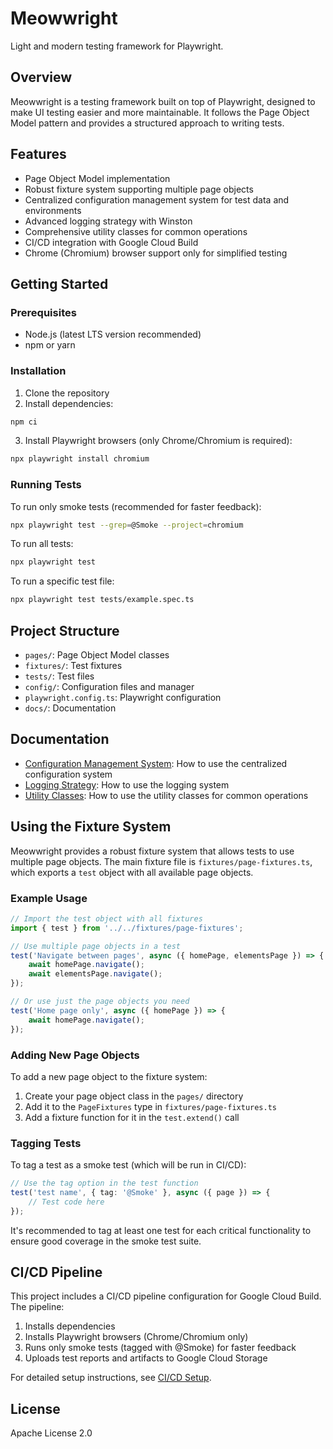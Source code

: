 # Meowwright

Light and modern testing framework for Playwright.

## Overview

Meowwright is a testing framework built on top of Playwright, designed to make UI testing easier and more maintainable. It follows the Page Object Model pattern and provides a structured approach to writing tests.

## Features

- Page Object Model implementation
- Robust fixture system supporting multiple page objects
- Centralized configuration management system for test data and environments
- Advanced logging strategy with Winston
- Comprehensive utility classes for common operations
- CI/CD integration with Google Cloud Build
- Chrome (Chromium) browser support only for simplified testing

## Getting Started

### Prerequisites

- Node.js (latest LTS version recommended)
- npm or yarn

### Installation

1. Clone the repository
2. Install dependencies:

```bash
npm ci
```

3. Install Playwright browsers (only Chrome/Chromium is required):

```bash
npx playwright install chromium
```

### Running Tests

To run only smoke tests (recommended for faster feedback):

```bash
npx playwright test --grep=@Smoke --project=chromium
```

To run all tests:

```bash
npx playwright test
```

To run a specific test file:

```bash
npx playwright test tests/example.spec.ts
```

## Project Structure

- `pages/`: Page Object Model classes
- `fixtures/`: Test fixtures
- `tests/`: Test files
- `config/`: Configuration files and manager
- `playwright.config.ts`: Playwright configuration
- `docs/`: Documentation

## Documentation

- [Configuration Management System](docs/configuration.md): How to use the centralized configuration system
- [Logging Strategy](docs/logging.md): How to use the logging system
- [Utility Classes](docs/utilities.md): How to use the utility classes for common operations

## Using the Fixture System

Meowwright provides a robust fixture system that allows tests to use multiple page objects. The main fixture file is `fixtures/page-fixtures.ts`, which exports a `test` object with all available page objects.

### Example Usage

```typescript
// Import the test object with all fixtures
import { test } from '../../fixtures/page-fixtures';

// Use multiple page objects in a test
test('Navigate between pages', async ({ homePage, elementsPage }) => {
    await homePage.navigate();
    await elementsPage.navigate();
});

// Or use just the page objects you need
test('Home page only', async ({ homePage }) => {
    await homePage.navigate();
});
```

### Adding New Page Objects

To add a new page object to the fixture system:

1. Create your page object class in the `pages/` directory
2. Add it to the `PageFixtures` type in `fixtures/page-fixtures.ts`
3. Add a fixture function for it in the `test.extend()` call

### Tagging Tests

To tag a test as a smoke test (which will be run in CI/CD):

```typescript
// Use the tag option in the test function
test('test name', { tag: '@Smoke' }, async ({ page }) => {
    // Test code here
});
```

It's recommended to tag at least one test for each critical functionality to ensure good coverage in the smoke test suite.

## CI/CD Pipeline

This project includes a CI/CD pipeline configuration for Google Cloud Build. The pipeline:

1. Installs dependencies
2. Installs Playwright browsers (Chrome/Chromium only)
3. Runs only smoke tests (tagged with @Smoke) for faster feedback
4. Uploads test reports and artifacts to Google Cloud Storage

For detailed setup instructions, see [CI/CD Setup](docs/ci-cd-setup.md).

## License

Apache License 2.0
